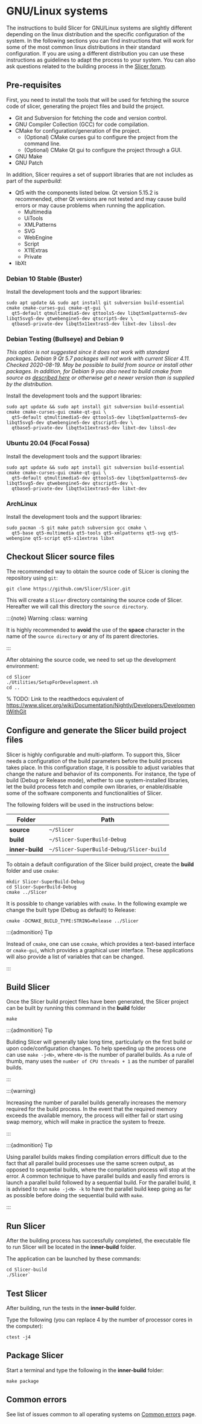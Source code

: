 # GNU/Linux systems

The instructions to build Slicer for GNU/Linux systems are slightly different
depending on the linux distribution and the specific configuration of the
system. In the following sections you can find instructions that will work for
some of the most common linux distributions in their standard configuration. If
you are using a different distribution you can use these instructions as
guidelines to adapt the process to your system. You can also ask questions
related to the building process in the [Slicer forum](https://discourse.slicer.org).

## Pre-requisites

First, you need to install the tools that will be used for fetching the source
code of slicer, generating the project files and build the project.

- Git and Subversion for fetching the code and version control.
- GNU Compiler Collection (GCC) for code compilation.
- CMake for configuration/generation of the project.
  - (Optional) CMake curses gui to configure the project from the command line.
  - (Optional) CMake Qt gui to configure the project through a GUI.
- GNU Make
- GNU Patch

In addition, Slicer requires a set of support libraries that are not includes as
part of the *superbuild*:

- Qt5 with the components listed below. Qt version 5.15.2 is recommended, other Qt versions are not tested and may cause build errors or may cause problems when running the application.
  - Multimedia
  - UiTools
  - XMLPatterns
  - SVG
  - WebEngine
  - Script
  - X11Extras
  - Private
- libXt

### Debian 10 Stable (Buster)

Install the development tools and the support libraries:

```console
sudo apt update && sudo apt install git subversion build-essential cmake cmake-curses-gui cmake-qt-gui \
  qt5-default qtmultimedia5-dev qttools5-dev libqt5xmlpatterns5-dev libqt5svg5-dev qtwebengine5-dev qtscript5-dev \
  qtbase5-private-dev libqt5x11extras5-dev libxt-dev libssl-dev
```

### Debian Testing (Bullseye) and Debian 9

*This option is not suggested since it does not work with standard packages.  Debian 9 Qt 5.7 packages will not work with current Slicer 4.11.  Checked 2020-08-19.  May be possible to build from source or install other packages.  In addition, for Debian 9 you also need to build cmake from source as [described here](https://cmake.org/install/) or otherwise get a newer version than is supplied by the distribution.*

Install the development tools and the support libraries:

```console
sudo apt update && sudo apt install git subversion build-essential cmake cmake-curses-gui cmake-qt-gui \
  qt5-default qtmultimedia5-dev qttools5-dev libqt5xmlpatterns5-dev libqt5svg5-dev qtwebengine5-dev qtscript5-dev \
  qtbase5-private-dev libqt5x11extras5-dev libxt-dev libssl-dev
```

### Ubuntu 20.04 (Focal Fossa)

Install the development tools and the support libraries:

```console
sudo apt update && sudo apt install git subversion build-essential cmake cmake-curses-gui cmake-qt-gui \
  qt5-default qtmultimedia5-dev qttools5-dev libqt5xmlpatterns5-dev libqt5svg5-dev qtwebengine5-dev qtscript5-dev \
  qtbase5-private-dev libqt5x11extras5-dev libxt-dev
```

### ArchLinux

Install the development tools and the support libraries:

```console
sudo pacman -S git make patch subversion gcc cmake \
  qt5-base qt5-multimedia qt5-tools qt5-xmlpatterns qt5-svg qt5-webengine qt5-script qt5-x11extras libxt
```

## Checkout Slicer source files

The recommended way to obtain the source code of SLicer is cloning the repository using `git`:

```console
git clone https://github.com/Slicer/Slicer.git
```

This will create a `Slicer` directory containing the source code of Slicer.
Hereafter we will call this directory the `source directory`.

:::{note} Warning
:class: warning

It is highly recommended to **avoid** the use of the **space** character in the name of the `source directory` or any of its parent directories.

:::

After obtaining the source code, we need to set up the development environment:

```console
cd Slicer
./Utilities/SetupForDevelopment.sh
cd ..
```

% TODO: Link to the readthedocs equivalent of https://www.slicer.org/wiki/Documentation/Nightly/Developers/DevelopmentWithGit

## Configure and generate the Slicer build project files

Slicer is highly configurable and multi-platform. To support this,
Slicer needs a configuration of the build parameters before the build process
takes place. In this configuration stage, it is possible to adjust variables
that change the nature and behavior of its components. For instance, the type
of build (Debug or Release mode), whether to use system-installed libraries,
let the build process fetch and compile own libraries, or enable/disable some of
the software components and functionalities of Slicer.

The following folders will be used in the instructions below:

| Folder          | Path   |
|-----------------|--------|
| **source**      | `~/Slicer` |
| **build**       |  `~/Slicer-SuperBuild-Debug` |
| **inner-build** |  `~/Slicer-SuperBuild-Debug/Slicer-build` |

To obtain a default configuration of the Slicer build project, create the **build** folder and use `cmake`:

```console
mkdir Slicer-SuperBuild-Debug
cd Slicer-SuperBuild-Debug
cmake ../Slicer
```

It is possible to change variables with `cmake`. In the following example we
change the built type (Debug as default) to Release:

```console
cmake -DCMAKE_BUILD_TYPE:STRING=Release ../Slicer
```

:::{admonition} Tip

Instead of `cmake`, one can use `ccmake`, which provides a text-based interface or `cmake-gui`, which provides a graphical user interface. These applications will also provide a list of variables that can be changed.

:::

## Build Slicer

Once the Slicer build project files have been generated, the Slicer project can
be built by running this command in the **build** folder

```console
make
```

:::{admonition} Tip

Building Slicer will generally take long time, particularly on the first build or upon code/configuration changes. To help speeding up the process one can use `make -j<N>`, where `<N>` is the number of parallel builds. As a rule of thumb, many uses the `number of CPU threads + 1` as the number of parallel builds.

:::

:::{warning}

Increasing the number of parallel builds generally increases the memory required for the build process. In the event that the required memory exceeds the available memory, the process will either fail or start using swap memory, which will make in practice the system to freeze.

:::

:::{admonition} Tip

Using parallel builds makes finding compilation errors difficult due to the fact that all parallel build processes use the same screen output, as opposed to sequential builds, where the compilation process will stop at the error. A common technique to have parallel builds and easily find errors is launch a parallel build followed by a sequential build. For the parallel build, it is advised to run `make -j<N> -k` to have the parallel build keep going as far as possible before doing the sequential build with `make`.

:::

## Run Slicer

After the building process has successfully completed, the executable file to
run Slicer will be located in the **inner-build** folder.

The application can be launched by these commands:

```console
cd Slicer-build
./Slicer`
```

## Test Slicer

After building, run the tests in the **inner-build** folder.

Type the following (you can replace 4 by the number of processor cores in the computer):

```console
ctest -j4
```

## Package Slicer

Start a terminal and type the following in the **inner-build** folder:

```console
make package
```

## Common errors

See list of issues common to all operating systems on [Common errors](common_errors.md) page.
